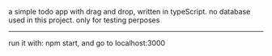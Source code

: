 a simple todo app with drag and drop, written in typeScript.
no database used in this project.
only for testing perposes

---

run it with: npm start, 
and go to localhost:3000
